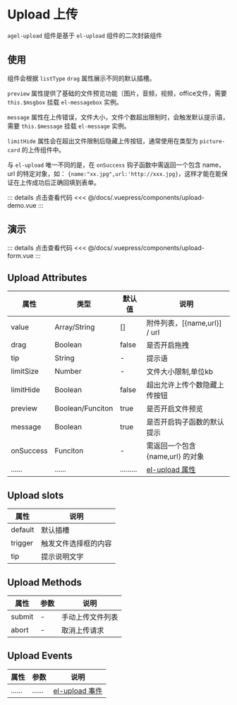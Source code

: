 # Upload 上传

`agel-upload` 组件是基于 `el-upload` 组件的二次封装组件

## 使用

组件会根据 `listType` `drag` 属性展示不同的默认插槽。

`preview` 属性提供了基础的文件预览功能（图片，音频，视频，office文件，需要`this.$msgbox` 挂载 `el-messagebox` 实例。

`message` 属性在上传错误，文件大小，文件个数超出限制时，会触发默认提示语，需要 `this.$message` 挂载 `el-message` 实例。

`limitHide` 属性会在超出文件限制后隐藏上传按钮，通常使用在类型为 `picture-card` 的上传组件中。

与 `el-upload` 唯一不同的是，在 `onSuccess` 钩子函数中需返回一个包含 name，url 的特定对象，如： `{name:"xx.jpg",url:'http://xxx.jpg}`，这样才能在能保证在上传成功后正确回填到表单。

<ClientOnly><upload-demo/></ClientOnly>

::: details 点击查看代码
<<< @/docs/.vuepress/components/upload-demo.vue
::: 

## 演示

<ClientOnly><upload-form/></ClientOnly>

::: details 点击查看代码
<<< @/docs/.vuepress/components/upload-form.vue
::: 

## Upload Attributes

 
| 属性        | 类型         | 默认值  | 说明                                 | 
| ----------- | ------------  | ------ | ------------------------------------ | 
| value       | Array/String  | []       | 附件列表，[{name,url}] / url                | 
| drag        | Boolean         | false       | 是否开启拖拽                | 
| tip         | String          | -           | 提示语                      | 
| limitSize   | Number          | -           | 文件大小限制,单位kb                     | 
| limitHide   | Boolean         | false       | 超出允许上传个数隐藏上传按钮               | 
| preview     | Boolean/Funciton| true        | 是否开启文件预览                      | 
| message     | Boolean         | true        | 是否开启钩子函数的默认提示                   |
| onSuccess   | Funciton        | -           | 需返回一个包含 {name,url} 的对象               |
| ......      | ......          | .........   | [el-upload 属性](https://element.eleme.cn/#/zh-CN/component/upload#upload-attributes)      | 

## Upload slots

| 属性          |   说明                                   | 
| -----------    |   ------------------------------------  | 
| default        |  默认插槽                                |
| trigger        |  触发文件选择框的内容                        |
| tip            |  提示说明文字                        |

## Upload Methods

| 属性          | 参数           |  说明                                   | 
| -----------   | ------------  |  ------------------------------------  | 
| submit        | -             |  手动上传文件列表                       |
| abort         | -             |  取消上传请求                       |

## Upload Events

| 属性          | 参数           |  说明                                   | 
| -----------   | ------------  |  ------------------------------------  | 
| ......        | ......        | [el-upload 事件](https://element.eleme.cn/#/zh-CN/component/upload#upload-events)      | 